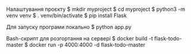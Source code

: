   Налаштування проєкту
$ mkdir myproject
$ cd myproject
$ python3 -m venv venv
$ . venv/bin/activate
$ pip install Flask

  Для запуску програми локально
$ python app.py

  Bash-скрипт для розгортання на сервері
$ docker build -t flask-todo-master
$ docker run -p 4000:4000 -d flask-todo-master 
